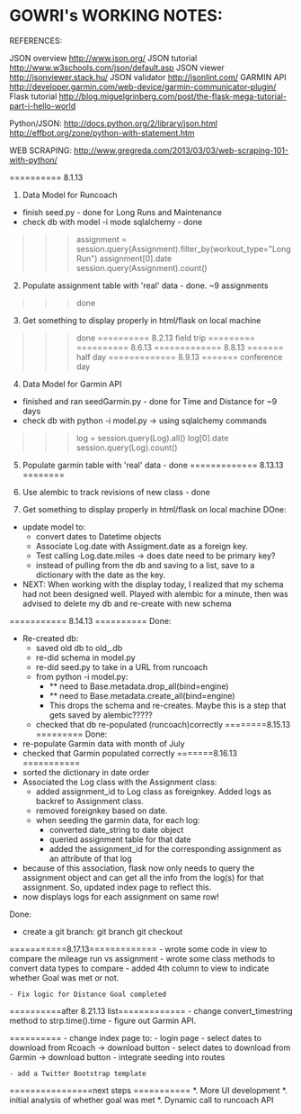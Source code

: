 GOWRI's WORKING NOTES:
=====================

REFERENCES:

JSON overview http://www.json.org/
JSON tutorial http://www.w3schools.com/json/default.asp
JSON viewer http://jsonviewer.stack.hu/
JSON validator http://jsonlint.com/
GARMIN API http://developer.garmin.com/web-device/garmin-communicator-plugin/
Flask tutorial http://blog.miguelgrinberg.com/post/the-flask-mega-tutorial-part-i-hello-world


Python/JSON: http://docs.python.org/2/library/json.html
http://effbot.org/zone/python-with-statement.htm

WEB SCRAPING: http://www.gregreda.com/2013/03/03/web-scraping-101-with-python/

========== 8.1.13
1. Data Model for Runcoach
 - finish seed.py - done for Long Runs and Maintenance
 - check db with model -i mode sqlalchemy - done

>>> assignment = session.query(Assignment).filter_by(workout_type="Long Run")
>>> assignment[0].date
>>> session.query(Assignment).count()

2. Populate assignment table with 'real' data - done. ~9 assignments 
>>> done

3. Get something to display properly in html/flask on local machine
>>> done
========== 8.2.13 field trip =========
========== 8.6.13
============= 8.8.13 ======= half day
============= 8.9.13 ======= conference day

4. Data Model for Garmin API
- finished and ran seedGarmin.py - done for Time and Distance for ~9 days
- check db with python -i model.py -> using sqlalchemy commands
>>> log = session.query(Log).all()
>>> log[0].date
>>> session.query(Log).count()

5. Populate garmin table with 'real' data - done
============= 8.13.13 ========

6. Use alembic to track revisions of new class - done

7. Get something to display properly in html/flask on local machine
DOne:
- update model to:
	- convert dates to Datetime objects
	- Associate Log.date with Assigment.date as a foreign key.
	- Test calling Log.date.miles -> does date need to be primary key?
	- instead of pulling from the db and saving to a list, save to a dictionary with the date as the key.
- NEXT: When working with the display today, I realized that my schema had not been designed well. Played with alembic for a minute, then was advised to delete my db and re-create with new schema

=========== 8.14.13 ==========
Done:
- Re-created db:
	- saved old db to old_.db
	- re-did schema in model.py
	- re-did seed.py to take in a URL from runcoach
	- from python -i model.py:
		- ** need to Base.metadata.drop_all(bind=engine)
		- ** need to Base.metadata.create_all(bind=engine)
		- This drops the schema and re-creates. Maybe this is a step that gets saved by alembic?????
	- checked that db re-populated (runcoach)correctly
========8.15.13 =========
Done:
- re-populate Garmin data with month of July
- checked that Garmin populated correctly
=======8.16.13 ===========
- sorted the dictionary in date order
- Associated the Log class with the Assignment class:
	- added assignment_id to Log class as foreignkey. Added logs as backref to Assignment class.
	- removed foreignkey based on date.
	- when seeding the garmin data, for each log:
	   - converted date_string to date object
	   - queried assignment table for that date
	   - added the assignment_id for the corresponding assignment as an attribute of that log
- because of this association, flask now only needs to query the assignment object and can get all the info from the log(s) for that assignment. So, updated index page to reflect this.
- now displays logs for each assignment on same row!

Done:
- create a git branch: 
git branch <name>
git checkout <name>


===========8.17.13=============
	- wrote some code in view to compare the mileage run vs assignment
			- wrote some class methods to convert data types to compare
	- added 4th column to view to indicate whether Goal was met or not.

	- Fix logic for Distance Goal completed

==========after 8.21.13 list=============
	- change convert_timestring method to strp.time().time
	- figure out Garmin API.

==========
	- change index page to:
		- login page
		- select dates to download from Rcoach -> download button
		- select dates to download from Garmin -> download button
	- integrate seeding into routes

	- add a Twitter Bootstrap template

================next steps ===========
*. More UI development
*. initial analysis of whether goal was met
*. Dynamic call to runcoach API




